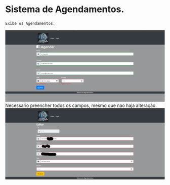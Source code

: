 # Sistema de Agendamentos.
    Exibe os Agendamentos.
![Página de Agendamentos.](./prints/agendamento.png)
    Necessario preencher todos os campos, mesmo que nao haja alteração.
![Página de Atualizaçao.](./prints/atualiz.png)
 
